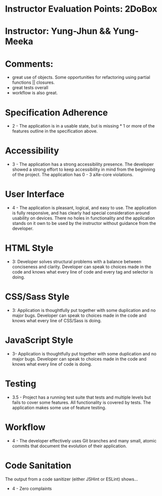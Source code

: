 # Instructor Evaluation Points: 2DoBox
# Instructor: Yung-Jhun && Yung-Meeka
# Comments:

* great use of objects. Some opportunities for refactoring using partial functions || closures.
* great tests overall
* workflow is also great.

# Specification Adherence

* 2 - The application is in a usable state, but is missing * 1 or more of the features outline in the specification above.

# Accessibility

* 3 - The application has a strong accessibility presence. The developer showed a strong effort to keep accessibility in mind from the beginning of the project. The application has 0 - 3 aXe-core violations.

# User Interface

* 4 - The application is pleasant, logical, and easy to use. The application is fully responsive, and has clearly had special consideration around usability on devices. There no holes in functionality and the application stands on it own to be used by the instructor without guidance from the developer.


# HTML Style

* 3: Developer solves structural problems with a balance between conciseness and clarity. Developer can speak to choices made in the code and knows what every line of code and every tag and selector is doing.

# CSS/Sass Style

* 3: Application is thoughtfully put together with some duplication and no major bugs. Developer can speak to choices made in the code and knows what every line of CSS/Sass is doing.

# JavaScript Style

* 3- Application is thoughtfully put together with some duplication and no major bugs. Developer can speak to choices made in the code and knows what every line of code is doing.

# Testing

* 3.5 - Project has a running test suite that tests and multiple levels but fails to cover some features. All functionality is covered by tests. The application makes some use of feature testing.

# Workflow

* 4 - The developer effectively uses Git branches and many small, atomic commits that document the evolution of their application.

# Code Sanitation

The output from a code sanitizer (either JSHint or ESLint) shows…

* 4 - Zero complaints

